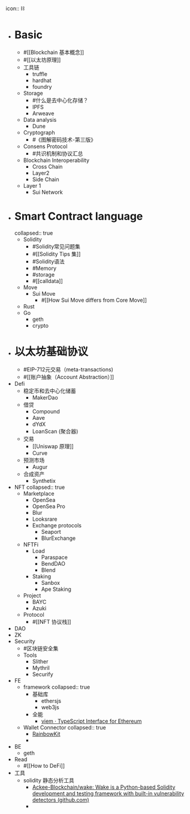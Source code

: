icon:: ⛓

- # Basic
	- #[[Blockchain 基本概念]]
	- #[[以太坊原理]]
	- 工具链
		- truffle
		- hardhat
		- foundry
	- Storage
		- #什么是去中心化存储？
		- IPFS
		- Arweave
	- Data analysis
		- Dune
	- Cryptograph
		- #《图解密码技术-第三版》
	- Consens Protocol
		- #共识机制和协议汇总
	- Blockchain Interoperability
		- Cross Chain
		- Layer2
		- Side Chain
	- Layer 1
		- Sui Network
- # Smart Contract language
  collapsed:: true
	- Solidity
		- #Solidity常见问题集
		- #[[Solidity Tips 集]]
		- #Solidity语法
		- #Memory
		- #storage
		- #[[calldata]]
	- Move
		- Sui Move
			- #[[How Sui Move differs from Core Move]]
	- Rust
	- Go
		- geth
		- crypto
- # 以太坊基础协议
	- #EIP-712元交易（meta-transactions)
	- #[[账户抽象（Account Abstraction）]]
- Defi
	- 稳定币和去中心化储蓄
		- MakerDao
	- 借贷
		- Compound
		- Aave
		- dYdX
		- LoanScan (聚合器)
	- 交易
		- [[Uniswap 原理]]
		- Curve
	- 预测市场
		- Augur
	- 合成资产
		- Synthetix
- NFT
  collapsed:: true
	- Marketplace
		- OpenSea
		- OpenSea Pro
		- Blur
		- Looksrare
		- Exchange protocols
			- Seaport
			- BlurExchange
	- NFTFi
		- Load
			- Paraspace
			- BendDAO
			- Blend
		- Staking
			- Sanbox
			- Ape Staking
	- Project
		- BAYC
		- Azuki
	- Protocol
		- #[[NFT 协议栈]]
- DAO
- ZK
- Security
	- #区块链安全集
	- Tools
		- Slither
		- Mythril
		- Securify
- FE
	- framework
	  collapsed:: true
		- 基础库
			- ethersjs
			- web3js
		- 全能
			- [viem · TypeScript Interface for Ethereum](https://viem.sh/)
	- Wallet Connector
	  collapsed:: true
		- [RainbowKit](https://www.rainbowkit.com/zh-CN)
		-
- BE
	- geth
- Read
	- #[[How to DeFi]]
- 工具
	- solidity 静态分析工具
		- [Ackee-Blockchain/wake: Wake is a Python-based Solidity development and testing framework with built-in vulnerability detectors (github.com)](https://github.com/Ackee-Blockchain/wake)
		-